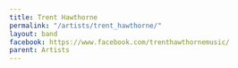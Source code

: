 ```yaml
---
title: Trent Hawthorne
permalink: "/artists/trent_hawthorne/"
layout: band
facebook: https://www.facebook.com/trenthawthornemusic/
parent: Artists
---
```

